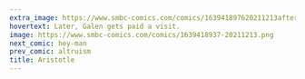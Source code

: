 ```yaml
---
extra_image: https://www.smbc-comics.com/comics/163941897620211213after.png
hovertext: Later, Galen gets paid a visit.
image: https://www.smbc-comics.com/comics/1639418937-20211213.png
next_comic: hey-man
prev_comic: altruism
title: Aristotle
---
```


